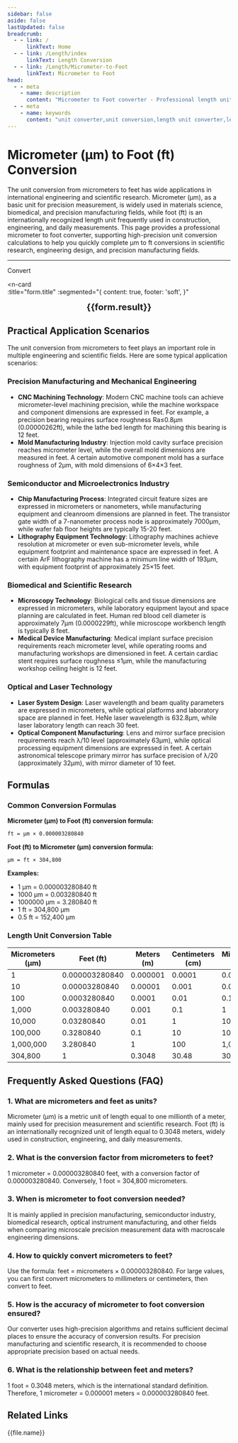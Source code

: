 ```yaml
---
sidebar: false
aside: false
lastUpdated: false
breadcrumb:
  - - link: /
      linkText: Home
  - - link: /Length/index
      linkText: Length Conversion
  - - link: /Length/Micrometer-to-Foot
      linkText: Micrometer to Foot
head:
  - - meta
    - name: description
      content: "Micrometer to Foot converter - Professional length unit conversion tool. Supports μm, ft and other unit conversions, providing precise micrometer to foot conversion formulas and engineering application examples."
  - - meta
    - name: keywords
      content: "unit converter,unit conversion,length unit converter,length unit conversion,dimension conversion,length unit conversion,length unit conversion table,micrometer,millimeter,micrometer to centimeter conversion,one micrometer,micrometer to meter conversion,um unit,micrometer unit,µm,millimeter to micrometer conversion,what is micron unit,decimeter unit,micrometer and meter,how many millimeters in one micrometer,microns,um to mm conversion,how many micrometers in one millimeter,micrometer,目数,micrometer symbol,μm to mm conversion,micrometer to millimeter conversion,millimeter and micrometer,micrometer unit,miu,what is m unit,what is um unit,what is μm unit,micrometer and millimeter,μm,um,micrometer symbol"
---
```

# Micrometer (μm) to Foot (ft) Conversion

The unit conversion from micrometers to feet has wide applications in international engineering and scientific research. Micrometer (μm), as a basic unit for precision measurement, is widely used in materials science, biomedical, and precision manufacturing fields, while foot (ft) is an internationally recognized length unit frequently used in construction, engineering, and daily measurements. This page provides a professional micrometer to foot converter, supporting high-precision unit conversion calculations to help you quickly complete μm to ft conversions in scientific research, engineering design, and precision manufacturing fields.

---
<script setup>
import { onMounted, reactive, inject, ref } from 'vue'
import { NButton, NForm, NFormItem, NInput, NInputNumber, NSelect, NCard, useMessage,NGrid ,NGi } from 'naive-ui'
import { defineClientComponent } from 'vitepress'
import { Length } from '../files';
const seoKey = ['unit converter','unit conversion','length unit converter','length unit conversion','dimension conversion','length unit conversion','length unit conversion table','micrometer','millimeter','millimeter','micrometer','micrometer','nanometer','meter to micrometer conversion','micrometer to centimeter conversion','one micrometer','micrometer to meter conversion','um unit','micrometer unit','µm','millimeter to micrometer conversion','what is micron unit','decimeter unit','micrometer and meter','how many millimeters in one micrometer','microns','um to mm conversion','how many micrometers in one millimeter','micrometer','micrometer','目数','micrometer symbol','μm to mm conversion','micrometer to millimeter conversion','millimeter and micrometer','micrometer unit','miu','what is m unit','what is um unit','what is μm unit','micrometer and millimeter','μm','um','micrometer symbol']
const convert = inject('convert')

const form = reactive({
  number: null,
  result: '',
  title:'Micrometer (μm) to Foot (ft) Conversion',
})

const convertHandler = () => {
  if (form.number !== null && !isNaN(form.number)) {
    const convertedValue = parseFloat(form.number) * 0.00000328084
    form.result = `${form.number}μm = ${convertedValue.toFixed(8)}ft`
  } else {
    form.result = 'Please enter a valid number.'
  }
}
</script>

<n-form size="large" :model="form">
  <n-form-item label="Micrometers (μm)">
    <n-input-number v-model:value="form.number" placeholder="Enter micrometers" style="width: 100%" />
  </n-form-item>
  <n-form-item>
    <n-button type="info" @click="convertHandler" block>Convert</n-button>
  </n-form-item>
</n-form>

<n-card  
  :title="form.title"
  :segmented="{
    content: true,
    footer: 'soft',
  }"
>
  <div  style="text-align:center;font-size:20px;">
    <strong>{{form.result}}</strong>
  </div>
    <template #footer>
    <div>
      <span v-for="item of seoKey">{{item}}，</span>
    </div>
  </template>
</n-card>

## Practical Application Scenarios

The unit conversion from micrometers to feet plays an important role in multiple engineering and scientific fields. Here are some typical application scenarios:

### Precision Manufacturing and Mechanical Engineering
- **CNC Machining Technology**: Modern CNC machine tools can achieve micrometer-level machining precision, while the machine workspace and component dimensions are expressed in feet. For example, a precision bearing requires surface roughness Ra≤0.8μm (0.00000262ft), while the lathe bed length for machining this bearing is 12 feet.
- **Mold Manufacturing Industry**: Injection mold cavity surface precision reaches micrometer level, while the overall mold dimensions are measured in feet. A certain automotive component mold has a surface roughness of 2μm, with mold dimensions of 6×4×3 feet.

### Semiconductor and Microelectronics Industry
- **Chip Manufacturing Process**: Integrated circuit feature sizes are expressed in micrometers or nanometers, while manufacturing equipment and cleanroom dimensions are planned in feet. The transistor gate width of a 7-nanometer process node is approximately 7000μm, while wafer fab floor heights are typically 15-20 feet.
- **Lithography Equipment Technology**: Lithography machines achieve resolution at micrometer or even sub-micrometer levels, while equipment footprint and maintenance space are expressed in feet. A certain ArF lithography machine has a minimum line width of 193μm, with equipment footprint of approximately 25×15 feet.

### Biomedical and Scientific Research
- **Microscopy Technology**: Biological cells and tissue dimensions are expressed in micrometers, while laboratory equipment layout and space planning are calculated in feet. Human red blood cell diameter is approximately 7μm (0.0000229ft), while microscope workbench length is typically 8 feet.
- **Medical Device Manufacturing**: Medical implant surface precision requirements reach micrometer level, while operating rooms and manufacturing workshops are dimensioned in feet. A certain cardiac stent requires surface roughness ≤1μm, while the manufacturing workshop ceiling height is 12 feet.

### Optical and Laser Technology
- **Laser System Design**: Laser wavelength and beam quality parameters are expressed in micrometers, while optical platforms and laboratory space are planned in feet. HeNe laser wavelength is 632.8μm, while laser laboratory length can reach 30 feet.
- **Optical Component Manufacturing**: Lens and mirror surface precision requirements reach λ/10 level (approximately 63μm), while optical processing equipment dimensions are expressed in feet. A certain astronomical telescope primary mirror has surface precision of λ/20 (approximately 32μm), with mirror diameter of 10 feet.

## Formulas

### Common Conversion Formulas

**Micrometer (μm) to Foot (ft) conversion formula:**

```
ft = μm × 0.000003280840
```

**Foot (ft) to Micrometer (μm) conversion formula:**

```
μm = ft × 304,800
```

**Examples:**
- 1 μm = 0.000003280840 ft
- 1000 μm = 0.003280840 ft
- 1000000 μm = 3.280840 ft
- 1 ft = 304,800 μm
- 0.5 ft = 152,400 μm

### Length Unit Conversion Table

| Micrometers (μm) | Feet (ft) | Meters (m) | Centimeters (cm) | Millimeters (mm) |
|-----------|-----------|---------|-----------|----------|
| 1 | 0.000003280840 | 0.000001 | 0.0001 | 0.001 |
| 10 | 0.00003280840 | 0.00001 | 0.001 | 0.01 |
| 100 | 0.0003280840 | 0.0001 | 0.01 | 0.1 |
| 1,000 | 0.003280840 | 0.001 | 0.1 | 1 |
| 10,000 | 0.03280840 | 0.01 | 1 | 10 |
| 100,000 | 0.3280840 | 0.1 | 10 | 100 |
| 1,000,000 | 3.280840 | 1 | 100 | 1,000 |
| 304,800 | 1 | 0.3048 | 30.48 | 304.8 |

## Frequently Asked Questions (FAQ)

### 1. What are micrometers and feet as units?
Micrometer (μm) is a metric unit of length equal to one millionth of a meter, mainly used for precision measurement and scientific research. Foot (ft) is an internationally recognized unit of length equal to 0.3048 meters, widely used in construction, engineering, and daily measurements.

### 2. What is the conversion factor from micrometers to feet?
1 micrometer = 0.000003280840 feet, with a conversion factor of 0.000003280840. Conversely, 1 foot = 304,800 micrometers.

### 3. When is micrometer to foot conversion needed?
It is mainly applied in precision manufacturing, semiconductor industry, biomedical research, optical instrument manufacturing, and other fields when comparing microscale precision measurement data with macroscale engineering dimensions.

### 4. How to quickly convert micrometers to feet?
Use the formula: feet = micrometers × 0.000003280840. For large values, you can first convert micrometers to millimeters or centimeters, then convert to feet.

### 5. How is the accuracy of micrometer to foot conversion ensured?
Our converter uses high-precision algorithms and retains sufficient decimal places to ensure the accuracy of conversion results. For precision manufacturing and scientific research, it is recommended to choose appropriate precision based on actual needs.

### 6. What is the relationship between feet and meters?
1 foot = 0.3048 meters, which is the international standard definition. Therefore, 1 micrometer = 0.000001 meters = 0.000003280840 feet.

## Related Links
<n-grid x-gap="12" :cols="2">
  <n-gi v-for="(file, index) in Length" :key="index">
    <n-button
      text
      tag="a"
      :href="file.path"
      type="info"
    >
      {{file.name}}
    </n-button>
  </n-gi>
</n-grid>